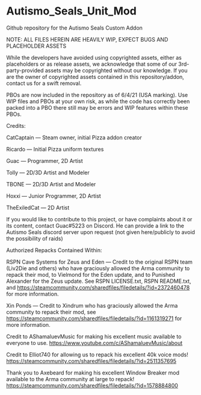 # Autismo_Seals_Unit_Mod
 Github repository for the Autismo Seals Custom Addon

NOTE: ALL FILES HEREIN ARE HEAVILY WIP, EXPECT BUGS AND PLACEHOLDER ASSETS

While the developers have avoided using copyrighted assets, either as placeholders or as release assets, we acknowledge that some of our 3rd-party-provided assets may be copyrighted without our knowledge. If you are the owner of copyrighted assets contained in this repository/addon, contact us for a swift removal.

PBOs are now included in the repository as of 6/4/21 (USA marking). Use WIP files and PBOs at your own risk, as while the code has correctly been packed into a PBO there still may be errors and WIP features within these PBOs.



Credits:

CatCaptain — Steam owner, initial Pizza addon creator

Ricardo — Initial Pizza uniform textures

Guac — Programmer, 2D Artist

Tolly — 2D/3D Artist and Modeler

TBONE — 2D/3D Artist and Modeler

Hoxxi — Junior Programmer, 2D Artist

TheExiledCat — 2D Artist

If you would like to contribute to this project, or have complaints about it or its content, contact Guac#5223 on Discord. He can provide a link to the Autismo Seals discord server upon request (not given here/publicly to avoid the possibility of raids)

Authorized Repacks Contained Within:

RSPN Cave Systems for Zeus and Eden — Credit to the original RSPN team (Liv2Die and others) who have graciously allowed the Arma community to repack their mod, to Vielmond for the Eden update, and to Punished Alexander for the Zeus update. See RSPN LICENSE.txt, RSPN README.txt, and https://steamcommunity.com/sharedfiles/filedetails/?id=2372460478 for more information.

Xin Ponds — Credit to Xindrum who has graciously allowed the Arma community to repack their mod, see https://steamcommunity.com/sharedfiles/filedetails/?id=1161319271 for more information.

Credit to AShamaluevMusic for making his excellent music available to everyone to use. https://www.youtube.com/c/AShamaluevMusic/about

Credit to Elliot740 for allowing us to repack his excellent 40k voice mods! https://steamcommunity.com/sharedfiles/filedetails/?id=2511357695

Thank you to Axebeard for making his excellent Window Breaker mod available to the Arma community at large to repack! https://steamcommunity.com/sharedfiles/filedetails/?id=1578884800